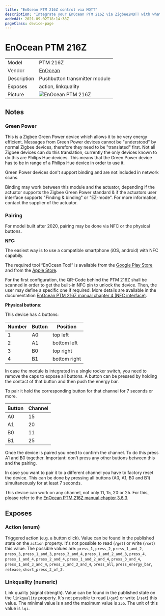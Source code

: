 ```yaml
---
title: "EnOcean PTM 216Z control via MQTT"
description: "Integrate your EnOcean PTM 216Z via Zigbee2MQTT with whatever smart home infrastructure you are using without the vendor's bridge or gateway."
addedAt: 2021-09-02T18:14:38Z
pageClass: device-page
---
```


<!-- !!!! -->
<!-- ATTENTION: This file is auto-generated through docgen! -->
<!-- You can only edit the "Notes"-Section between the two comment lines "Notes BEGIN" and "Notes END". -->
<!-- Do not use h1 or h2 heading within "## Notes"-Section. -->
<!-- !!!! -->

# EnOcean PTM 216Z

|     |     |
|-----|-----|
| Model | PTM 216Z  |
| Vendor  | [EnOcean](/supported-devices/#v=EnOcean)  |
| Description | Pushbutton transmitter module |
| Exposes | action, linkquality |
| Picture | ![EnOcean PTM 216Z](https://www.zigbee2mqtt.io/images/devices/PTM-216Z.png) |


<!-- Notes BEGIN: You can edit here. Add "## Notes" headline if not already present. -->
## Notes


### Green Power
This is a Zigbee Green Power device which allows it to be very energy efficient.
Messages from Green Power devices cannot be "understood" by normal Zigbee devices, therefore they need to be "translated" first.
Not all Zigbee devices can do this translation, currently the only devices known to do this are Philips Hue devices. This means that the Green Power device has to be in range of a Philips Hue device in order to use it.

Green Power devices don't support binding and are not included in network scans.

Binding may work between this module and the actuator, depending if the actuator supports the Zigbee Green Power standard & if the actuators user interface supports "Finding & binding" or "EZ-mode". For more information, contact the supplier of the actuator.


### Pairing
For model built after 2020, pairing may be done via NFC or the physical buttons.

**NFC:**

The easiest way is to use a compatible smartphone (iOS, android) with NFC capabily.

The required tool “EnOcean Tool” is available from the [Google Play Store](https://play.google.com/store/apps/details?id=de.enocean.easytool&hl=en) and from the [Apple Store](https://apps.apple.com/de/app/enocean-tool/id1497283202).

For the first configuration, the QR-Code behind the PTM 216Z shall be scanned in order to get the built-in NFC pin to unlock the device. Then, the user may define a specific one if required. More details are available in the documentation [EnOcean PTM 216Z manual chapter 4 (NFC interface)](https://www.enocean.com/wp-content/uploads/redaktion/pdf/enocean_modules_24ghz/ptm-216z/user-manual-pdf/PTM-216Z-User-Manual-2.pdf).


**Physical buttons:**

This device has 4 buttons:

| Number | Button | Position |
|-|-|-|
| 1 | A0 | top left |
| 2 | A1 | bottom left |
| 3 | B0 | top right |
| 4 | B1 | bottom right |

In case the module is integrated in a single rocker switch, you need to remove the caps to expose all buttons. A button can be pressed by holding the contact of that button and then push the energy bar.

To pair it hold the corresponding button for that channel for 7 seconds or more.

| Button | Channel |
|-|-|
| A0 | 15 |
| A1 | 20 |
| B0 | 11 |
| B1 | 25 |

Once the device is paired you need to confirm the channel. To do this press A1 and B0 together. Important: don't press any other buttons between this and the pairing.

In case you want to pair it to a different channel you have to factory reset the device. This can be done by pressing all buttons (A0, A1, B0 and B1) simultaneously for at least 7 seconds.

This device can work on any channel, not only 11, 15, 20 or 25. For this, please refer to the [EnOcean PTM 216Z manual chapter 3.6.3](https://www.enocean.com/wp-content/uploads/downloads-produkte/en/products/enocean_modules_24ghz/ptm-216z/user-manual-pdf/PTM-216Z-User-Manual-2.pdf).
<!-- Notes END: Do not edit below this line -->




## Exposes

### Action (enum)
Triggered action (e.g. a button click).
Value can be found in the published state on the `action` property.
It's not possible to read (`/get`) or write (`/set`) this value.
The possible values are: `press_1`, `press_2`, `press_1_and_2`, `press_3`, `press_1_and_3`, `press_3_and_4`, `press_1_and_2_and_3`, `press_4`, `press_1_and_4`, `press_2_and_4`, `press_1_and_2_and_4`, `press_3_and_4`, `press_1_and_3_and_4`, `press_2_and_3_and_4`, `press_all`, `press_energy_bar`, `release`, `short_press_2_of_2`.

### Linkquality (numeric)
Link quality (signal strength).
Value can be found in the published state on the `linkquality` property.
It's not possible to read (`/get`) or write (`/set`) this value.
The minimal value is `0` and the maximum value is `255`.
The unit of this value is `lqi`.

